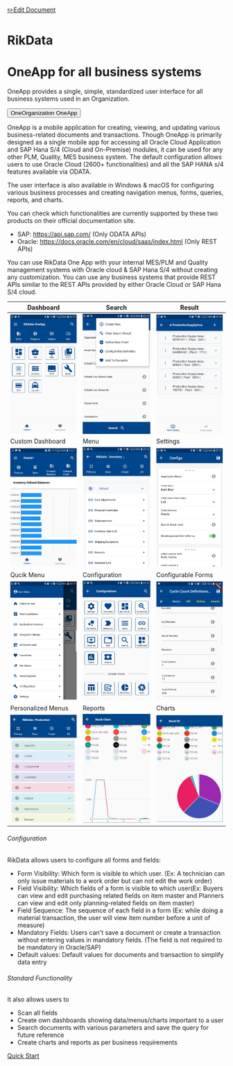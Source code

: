 <span class="top-message float-right">[:pencil2:Edit Document](https://github.com/rikdata/rikdata.github.io/edit/main/README.md)</span>

# RikData

<div class="jumbotron jumbotron-fluid">
  <div class="container">
    <h1 class="display-4">OneApp for all business systems</h1>
    <p class="lead">OneApp provides a single, simple, standardized user interface for all business systems used in an Organization.<br> </p><button type="button" class="btn btn-info">OneOrganization OneApp</button>
  </div>
</div>

OneApp is a mobile application for creating, viewing, and updating various business-related documents and transactions. Though OneApp is primarily designed as a single mobile app for accessing all Oracle Cloud Application and SAP Hana S/4 (Cloud and On-Premise) modules, it can be used for any other PLM, Quality, MES business system. The default configuration allows users to use Oracle Cloud (2600+ functionalities) and all the SAP HANA s/4 features available via ODATA. 

The user interface is also available in Windows & macOS for configuring various business processes and creating navigation menus, forms, queries, reports, and charts.

<div class="alert alert-secondary" role="alert">
 You can check which functionalities are currently supported by these two products on their official documentation site.
 <ul><li>SAP: <a href="https://api.sap.com/">https://api.sap.com/</a> (Only ODATA APIs)</li>
 <li>Oracle: <a href="https://docs.oracle.com/en/cloud/saas/index.html">https://docs.oracle.com/en/cloud/saas/index.html</a> (Only REST APIs)
</li>
 </ul>
</div>

You can use RikData One App with your internal MES/PLM and Quality management systems with Oracle cloud & SAP Hana S/4 without creating any customization. You can use any business systems that provide REST APIs similar to the REST APIs provided by either Oracle Cloud or SAP Hana S/4 cloud. 


| Dashboard  | Search | Result |
| ------------- | ------------- | ------------- |
| <img src="/images/ScreenShots/basic/Screenshot_20201102-011149.jpg" width="250"/> | <img src="/images/ScreenShots/basic/Screenshot_20201102-011429.jpg" width="250"/>  | <img src="/images/ScreenShots/basic/Screenshot_20201102-011506.jpg" width="250"/>  |
| Custom Dashboard  | Menu | Settings |
| <img src="/images/ScreenShots/dashboard/Screenshot_20201102-132746.jpg" width="250"/> | <img src="/images/ScreenShots/basic/Screenshot_20201102-011412.jpg" width="250"/>  | <img src="/images/ScreenShots/basic/Screenshot_20201102-011220.jpg" width="250"/>  |
| Qucik Menu  | Configuration | Configurable Forms |
| <img src="/images/ScreenShots/basic/Screenshot_20201102-011158.jpg" width="250"/> | <img src="/images/ScreenShots/basic/Screenshot_20201102-011210.jpg" width="250"/>  | <img src="/images/ScreenShots/document/Screenshot_20200823-114036.jpg" width="250"/>  |
| Personalized Menus  | Reports  | Charts |
| <img src="/images/ScreenShots/dashboard/rikdata_dashboard_05.JPG" width="250"/> | <img src="/images/ScreenShots/document/sap/stock2/rikdata_sap_stock_11.JPG" width="250"/>  | <img src="/images/ScreenShots/document/sap/stock2/rikdata_sap_stock_12.JPG" width="250"/>  |



###### Configuration
RikData allows users to configure all forms and fields: 
* Form Visibility: Which form is visible to which user. (Ex: A technician can only issue materials to a work order but can not edit the work order) 
* Field Visibility: Which fields of a form is visible to which user(Ex: Buyers can view and edit purchasing related fields on item master and Planners can view and edit only planning-related fields on item master)
* Field Sequence: The sequence of each field in a form (Ex: while doing a material transaction, the user will view item number before a unit of measure)
* Mandatory Fields: Users can't save a document or create a transaction without entering values in mandatory fields. (The field is not required to be mandatory in Oracle/SAP)
* Default values: Default values for documents and transaction to simplify data entry

###### Standard Functionality
It also allows users to
* Scan all fields
* Create own dashboards showing data/menus/charts important to a user
* Search documents with various parameters and save the query for future reference
* Create charts and reports as per business requirements

<a class="btn btn-light float-right" href="#/quickstart/?id=one-time-configuration" role="button">Quick Start</a>


